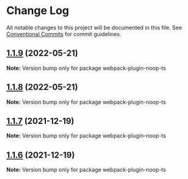 # Change Log

All notable changes to this project will be documented in this file.
See [Conventional Commits](https://conventionalcommits.org) for commit guidelines.

## [1.1.9](https://github.com/taoliujun/npm-packages/compare/webpack-plugin-noop-ts@1.1.8...webpack-plugin-noop-ts@1.1.9) (2022-05-21)

**Note:** Version bump only for package webpack-plugin-noop-ts





## [1.1.8](https://github.com/taoliujun/npm-packages/compare/webpack-plugin-noop-ts@1.1.7...webpack-plugin-noop-ts@1.1.8) (2022-05-21)

**Note:** Version bump only for package webpack-plugin-noop-ts





## [1.1.7](https://github.com/taoliujun/npm-packages/compare/webpack-plugin-noop-ts@1.1.6...webpack-plugin-noop-ts@1.1.7) (2021-12-19)

**Note:** Version bump only for package webpack-plugin-noop-ts





## [1.1.6](https://github.com/taoliujun/npm-packages/compare/webpack-plugin-noop-ts@1.1.5...webpack-plugin-noop-ts@1.1.6) (2021-12-19)

**Note:** Version bump only for package webpack-plugin-noop-ts
